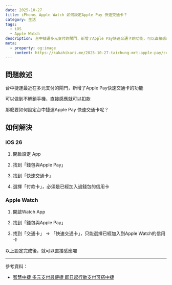 ```yaml
---
date: 2025-10-27
title: iPhone、Apple Watch 如何設定Apple Pay 快速交通卡？
category: 生活
tags:
  - iOS
  - Apple Watch
description: 台中捷運多元支付的閘門，新增了Apple Pay快速交通卡的功能，可以直接感應就可以扣款，那麼要如何設定台中捷運Apple Pay 快速交通卡呢？
meta:
  - property: og:image
    content: https://kakahikari.me/2025-10-27-taichung-mrt-apple-pay/cover.jpg
---
```


## 問題敘述

台中捷運最近在多元支付的閘門，新增了Apple Pay快速交通卡的功能

可以做到不解鎖手機，直接感應就可以扣款

那麼要如何設定台中捷運Apple Pay 快速交通卡呢？

<ModalImage
  src="/2025-10-27-taichung-mrt-apple-pay/cover.jpg"
  caption="台中捷運的多元支付閘門"
/>

## 如何解決

### iOS 26

1. 開啟設定 App

2. 找到「錢包與Apple Pay」

<ModalImage
  src="/2025-10-27-taichung-mrt-apple-pay/pic01.png"
  caption="錢包與Apple Pay"
/>

3. 找到「快速交通卡」

<ModalImage
  src="/2025-10-27-taichung-mrt-apple-pay/pic02.png"
  caption="快速交通卡"
/>

4.  選擇「付款卡」，必須是已經加入過錢包的信用卡

<ModalImage
  src="/2025-10-27-taichung-mrt-apple-pay/pic03.png"
  caption="選擇付款卡"
/>

### Apple Watch

1. 開啟Watch App

2. 找到「錢包與Apple Pay」

<ModalImage
  src="/2025-10-27-taichung-mrt-apple-pay/pic04.png"
  caption="錢包與Apple Pay"
/>

3. 找到「交通卡」 -> 「快速交通卡」，只能選擇已經加入到Apple Watch的信用卡

<ModalImage
  src="/2025-10-27-taichung-mrt-apple-pay/pic05.png"
  caption="快速交通卡"
/>

以上設定完成後，就可以直接感應囉

---

參考資料：

- [智慧中捷 多元支付最便捷 即日起行動支付可搭中捷](https://www.tmrt.com.tw/announcement/draft-news/detail?id=6487a6eb-a92c-4553-9cc4-7d29e2d10a17)
